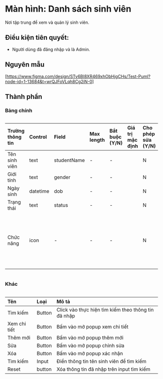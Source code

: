 # Màn hình: Danh sách sinh viên
Nơi tập trung để xem và quản lý sinh viên.

## Điều kiện tiên quyết:

- Người dùng đã đăng nhập và là Admin.

## Nguyên mẫu
[https://www.figma.com/design/STv6BI8XR469xhObHjgCHs/Test-Puml?node-id=1-13684&t=wrQJFoVLqh8Cg2iN-0]

## Thành phần

### Bảng chính

<div style="overflow-x:auto">

| Trường thông tin | Control  | Field       | Max length | Bắt buộc (Y/N) | Giá trị mặc định | Cho phép sửa (Y/N) | Mô tả                                      |
| :--------------- | :------- | :---------- | :--------- | :------------- | :--------------- | :----------------- | :----------------------------------------- |
| Tên sinh viên    | text     | studentName | -          | -              |                  | N                  |                                            |
| Giới tính        | text     | gender      | -          | -              |                  | N                  |                                            |
| Ngày sinh        | datetime | dob         | -          | -              |                  | N                  |                                            |
| Trạng thái       | text     | status      | -          | -              |                  | N                  |                                            |
| Chức năng        | icon     | -           | -          | -              |                  | N                  | Click vao hien thi danh sách nut chuc nang |

</div>

### Khác

<div style="overflow-x:auto">

| Tên                  | Loại   | Mô tả                                               |
| :------------------- | :----- | :-------------------------------------------------- |
| Tìm kiếm             | Button | Click vào thực hiện tìm kiếm theo thông tin đã nhập |
| Xem chi tiết         | Button | Bấm vào mở popup xem chi tiết                       |
| Thêm mới             | Button | Bấm vào mở popup thêm mới                           |
| Sửa                  | Button | Bấm vào mở popup chỉnh sửa                          |
| Xóa                  | Button | Bấm vào mở popup xác nhận                           |
| Tìm kiếm             | Input  | Điền thông tin tên sinh viên để tìm kiếm            |
| Reset                | button | Xóa thông tin đã nhập trên input tìm kiếm           |

</div>

